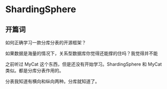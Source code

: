# ShardingSphere

## 开篇词

如何正确学习一款分库分表的开源框架？

如果数据是海量的情况下，关系型数据库你觉得还能撑的住吗？我觉得并不能

之前听过 MyCat 这个东西，但是还没有开始学习。ShardingSphere 和 MyCat 类似。都是分库分表作用的。

分表我知道有横向和纵向两种。分库就知道了。

